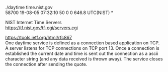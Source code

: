 ./daytime time.nist.gov  
58700 19-08-05 07:32:10 50 0 0 646.8 UTC(NIST) *  

NIST Internet Time Servers  
https://tf.nist.gov/tf-cgi/servers.cgi  


https://tools.ietf.org/html/rfc867  
One daytime service is defined as a connection based application on
TCP.  A server listens for TCP connections on TCP port 13.  Once a
connection is established the current date and time is sent out the
connection as a ascii character string (and any data received is
        thrown away).  The service closes the connection after sending the
quote.

